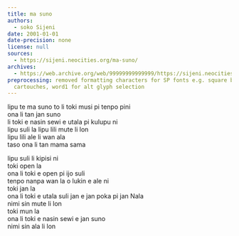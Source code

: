 ```yaml
---
title: ma suno
authors:
  - soko Sijeni
date: 2001-01-01
date-precision: none
license: null
sources:
  - https://sijeni.neocities.org/ma-suno/
archives:
  - https://web.archive.org/web/99999999999999/https://sijeni.neocities.org/ma-suno/
preprocessing: removed formatting characters for SP fonts e.g. square brackets for
  cartouches, word1 for alt glyph selection
---
```


lipu te ma suno to li toki musi pi tenpo pini  
ona li tan jan suno  
li toki e nasin sewi e utala pi kulupu ni  
lipu suli la lipu lili mute li lon  
lipu lili ale li wan ala  
taso ona li tan mama sama

lipu suli li kipisi ni  
toki open la  
ona li toki e open pi ijo suli  
tenpo nanpa wan la o lukin e ale ni  
toki jan la  
ona li toki e utala suli jan e jan poka pi jan Nala  
nimi sin mute li lon  
toki mun la  
ona li toki e nasin sewi e jan suno  
nimi sin ala li lon